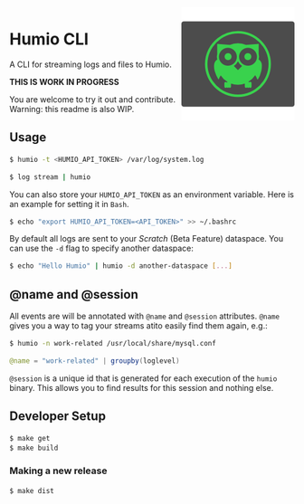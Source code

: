 <img align="right" src="docs/images/cli-logo.png" style="width: 200px" />

# Humio CLI

A CLI for streaming logs and files to Humio.

__THIS IS WORK IN PROGRESS__

You are welcome to try it out and contribute.
Warning: this readme is also WIP.

## Usage

```bash
$ humio -t <HUMIO_API_TOKEN> /var/log/system.log
```

```bash
$ log stream | humio
```

You can also store your `HUMIO_API_TOKEN` as an environment variable.
Here is an example for setting it in `Bash`.

```bash
$ echo "export HUMIO_API_TOKEN=<API_TOKEN>" >> ~/.bashrc
```

By default all logs are sent to your _Scratch_ (Beta Feature) dataspace. You can use the
`-d` flag to specify another dataspace:

```bash
$ echo "Hello Humio" | humio -d another-dataspace [...]
```

## @name and @session

All events are will be annotated with `@name` and `@session` attributes.
`@name` gives you a way to tag your streams atito easily find them again, e.g.:

```bash
$ humio -n work-related /usr/local/share/mysql.conf
```

```java
@name = "work-related" | groupby(loglevel)
```

`@session` is a unique id that is generated for each execution of the `humio`
binary. This allows you to find results for this session and nothing else.

## Developer Setup

```bash
$ make get
$ make build
```

### Making a new release

```bash
$ make dist
```
